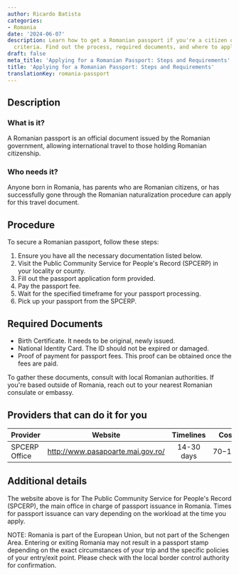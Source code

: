```yaml
---
author: Ricardo Batista
categories:
- Romania
date: '2024-06-07'
description: Learn how to get a Romanian passport if you're a citizen or meet specific
  criteria. Find out the process, required documents, and where to apply.
draft: false
meta_title: 'Applying for a Romanian Passport: Steps and Requirements'
title: 'Applying for a Romanian Passport: Steps and Requirements'
translationKey: romania-passport
---
```



## Description
### What is it?
A Romanian passport is an official document issued by the Romanian government, allowing international travel to those holding Romanian citizenship.

### Who needs it?
Anyone born in Romania, has parents who are Romanian citizens, or has successfully gone through the Romanian naturalization procedure can apply for this travel document. 

## Procedure
To secure a Romanian passport, follow these steps:

1. Ensure you have all the necessary documentation listed below.
2. Visit the Public Community Service for People's Record (SPCERP) in your locality or county.
3. Fill out the passport application form provided.
4. Pay the passport fee.
5. Wait for the specified timeframe for your passport processing.
6. Pick up your passport from the SPCERP.

## Required Documents
- Birth Certificate. It needs to be original, newly issued.
- National Identity Card. The ID should not be expired or damaged.
- Proof of payment for passport fees. This proof can be obtained once the fees are paid.

To gather these documents, consult with local Romanian authorities. If you're based outside of Romania, reach out to your nearest Romanian consulate or embassy.

## Providers that can do it for you

| Provider        |     Website                                 |     Timelines    |       Cost         |
| --------------- | -----------------------------------------   |  :-------------: | :-------------:   |
| SPCERP Office   |  http://www.pasapoarte.mai.gov.ro/           |   14-30 days     |    $70-$100       |

## Additional details
The website above is for The Public Community Service for People's Record (SPCERP), the main office in charge of passport issuance in Romania. Times for passport issuance can vary depending on the workload at the time you apply.

NOTE: Romania is part of the European Union, but not part of the Schengen Area. Entering or exiting Romania may not result in a passport stamp depending on the exact circumstances of your trip and the specific policies of your entry/exit point. Please check with the local border control authority for confirmation.